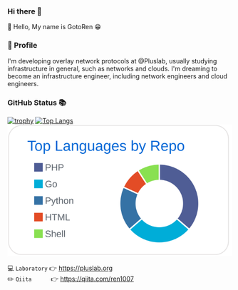 ### Hi there 👋
🚀 Hello, My name is GotoRen 😁

### 🔭 Profile
I'm developing overlay network protocols at @Pluslab, usually studying infrastructure in general, such as networks and clouds. I'm dreaming to become an infrastructure engineer, including network engineers and cloud engineers.

### GitHub Status 📚
[![trophy](https://github-profile-trophy.vercel.app/?username=GotoRen&theme=onedark&title=Joined2020,Commit,Followers,Repositories,Issue,PullRequest)](https://github.com/ryo-ma/github-profile-trophy)
[![Top Langs](https://github-readme-stats.vercel.app/api/top-langs/?username=GotoRen&langs_count=10&layout=compact&exclude_repo=piscon2019,piscon2019-2,go-traq&theme=Gradient)](https://github.com/anuraghazra/github-readme-stats) [![](https://raw.githubusercontent.com/GotoRen/GotoRen/master/profile-summary-card-output/github/1-repos-per-language.svg)](https://github.com/vn7n24fzkq/github-profile-summary-cards)

💻 `Laboratory` 👉&nbsp;https://pluslab.org<br>
✏️ `Qiita`&nbsp;&nbsp;&nbsp;&nbsp;&nbsp;&nbsp;&nbsp;&nbsp;&nbsp;&nbsp;&nbsp;👉  https://qiita.com/ren1007